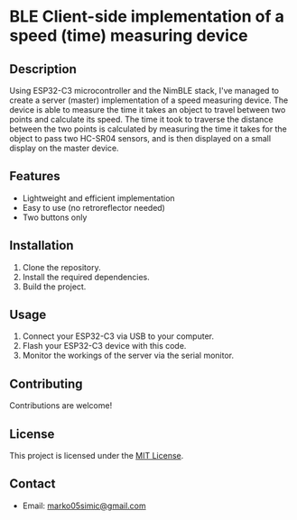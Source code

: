 # BLE Client-side implementation of a speed (time) measuring device

## Description
Using ESP32-C3 microcontroller and the NimBLE stack, I've managed to create a server (master) implementation of a speed measuring device. The device is able to measure the time it takes an object to travel between two points and calculate its speed. The time it took to traverse the distance between the two points is calculated by measuring the time it takes for the object to pass two HC-SR04 sensors, and is then displayed on a small display on the master device.

## Features
- Lightweight and efficient implementation
- Easy to use (no retroreflector needed)
- Two buttons only

## Installation
1. Clone the repository.
2. Install the required dependencies.
3. Build the project.

## Usage
1. Connect your ESP32-C3 via USB to your computer.
2. Flash your ESP32-C3 device with this code.
3. Monitor the workings of the server via the serial monitor.

## Contributing
Contributions are welcome!

## License
This project is licensed under the [MIT License](LICENSE).

## Contact
- Email: [marko05simic@gmail.com](mailto:marko05simic@gmail.com)